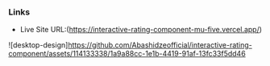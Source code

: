 

### Links

- Live Site URL:(https://interactive-rating-component-mu-five.vercel.app/)



![desktop-design]https://github.com/Abashidzeofficial/interactive-rating-component/assets/114133338/1a9a88cc-1e1b-4419-91af-13fc33f5dd46

